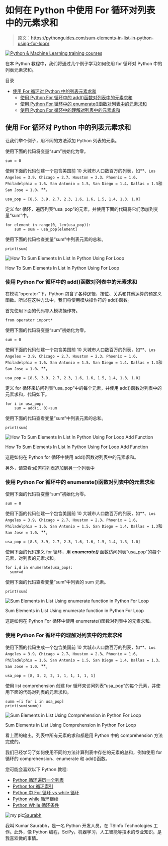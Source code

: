 # 如何在 Python 中使用 For 循环对列表中的元素求和

> 原文：<https://pythonguides.com/sum-elements-in-list-in-python-using-for-loop/>

[![Python & Machine Learning training courses](img/49ec9c6da89a04c9f45bab643f8c765c.png)](https://sharepointsky.teachable.com/p/python-and-machine-learning-training-course)

在本 Python 教程中，我们将通过几个例子学习如何使用 for 循环对 Python 中的列表元素求和。

目录

[](#)

*   [使用 For 循环对 Python 中的列表元素求和](#Sum_Elements_in_List_in_Python_using_For_Loop "Sum Elements in List in Python using For Loop")
    *   [使用 Python For 循环中的 add()函数对列表中的元素求和](#Sum_Elements_in_List_Using_add_function_in_Python_For_Loop "Sum Elements in List Using add() function in Python For Loop")
    *   [使用 Python For 循环中的 enumerate()函数对列表中的元素求和](#Sum_Elements_in_List_Using_enumerate_function_in_Python_For_Loop "Sum Elements in List Using enumerate() function in Python For Loop")
    *   [使用 Python For 循环中的理解对列表中的元素求和](#Sum_Elements_in_List_Using_Comprehension_in_Python_For_Loop "Sum Elements in List Using Comprehension in Python For Loop")

## 使用 For 循环对 Python 中的列表元素求和

让我们举个例子，用不同的方法添加 Python 列表的元素。

使用下面的代码将变量“sum”初始化为零。

```
sum = 0
```

使用下面的代码创建一个包含美国前 10 大城市人口数百万的列表，如**、`Los Angeles = 3.9`、`Chicago = 2.7`、`Houston = 2.3`、`Phoenix = 1.6`、`Philadelphia = 1.6`、`San Antonio = 1.5`、`San Diego = 1.4`、`Dallas = 1.3`和`San Jose = 1.0`、**。

```
usa_pop = [8.5, 3.9, 2.7, 2.3, 1.6, 1.6, 1.5, 1.4, 1.3, 1.0]
```

定义 for 循环，遍历列表“usa_pop”的元素，并使用下面的代码将它们添加到变量“sum”中。

```
for element in range(0, len(usa_pop)):
    sum = sum + usa_pop[element]
```

使用下面的代码检查变量“sum”中列表元素的总和。

```
print(sum)
```

![How To Sum Elements In List In Python Using For Loop](img/72ebb6c20b1afa7d06a77c72876999b9.png "How To Sum Elements In List In Python Using For Loop")

How To Sum Elements In List In Python Using For Loop

### 使用 Python For 循环中的 add()函数对列表中的元素求和

在模块“operator”下，Python 包含了各种逻辑、按位、关系和其他运算的预定义函数。所以在这种方法中，我们将使用模块操作符的 add()函数。

首先使用下面的代码导入模块操作符。

```
from operator import*
```

使用下面的代码将变量“sum”初始化为零。

```
sum = 0
```

使用下面的代码创建一个包含美国前 10 大城市人口数百万的列表，如**、`Los Angeles = 3.9`、`Chicago = 2.7`、`Houston = 2.3`、`Phoenix = 1.6`、`Philadelphia = 1.6`、`San Antonio = 1.5`、`San Diego = 1.4`、`Dallas = 1.3`和`San Jose = 1.0`、**。

```
usa_pop = [8.5, 3.9, 2.7, 2.3, 1.6, 1.6, 1.5, 1.4, 1.3, 1.0]
```

定义 for 循环来访问列表“usa_pop”中的每个元素，并使用 add()函数对列表中的元素求和，代码如下。

```
for i in usa_pop:
    sum = add(i, 0)+sum
```

使用下面的代码查看变量“sum”中列表元素的总和。

```
print(sum)
```

![How To Sum Elements In List In Python Using For Loop Add Function](img/0b1238888f577506be0a8be956fabdb0.png "How To Sum Elements In List In Python Using For Loop Add Function")

How To Sum Elements In List In Python Using For Loop Add Function

这是如何在 Python for 循环中使用 add()函数对列表中的元素求和。

另外，请查看:[如何将列表追加到另一个列表中](https://pythonguides.com/python-append-list-to-another-list/)

### 使用 Python For 循环中的 enumerate()函数对列表中的元素求和

使用下面的代码将变量“sum”初始化为零。

```
sum = 0
```

使用下面的代码创建一个包含美国前 10 大城市人口数百万的列表，如**、`Los Angeles = 3.9`、`Chicago = 2.7`、`Houston = 2.3`、`Phoenix = 1.6`、`Philadelphia = 1.6`、`San Antonio = 1.5`、`San Diego = 1.4`、`Dallas = 1.3`和`San Jose = 1.0`、**。

```
usa_pop = [8.5, 3.9, 2.7, 2.3, 1.6, 1.6, 1.5, 1.4, 1.3, 1.0]
```

使用下面的代码定义 for 循环，用 ***enumerate()*** 函数访问列表“usa_pop”的每个元素，对列表的元素求和。

```
for i,d in enumerate(usa_pop):
  sum+=d
```

使用下面的代码查看变量“sum”中列表的 sum 元素。

```
print(sum)
```

![Sum Elements in List Using enumerate function in Python For Loop](img/aa8e68a5df4cd98825011f3d32126697.png "Sum Elements in List Using enumerate function in Python For Loop")

Sum Elements in List Using enumerate function in Python For Loop

这是如何在 Python For 循环中使用 enumerate()函数对列表中的元素求和。

### 使用 Python For 循环中的理解对列表中的元素求和

使用下面的代码生成一个包含美国前 10 大城市人口数百万的列表，如**、`Los Angeles = 3.9`、`Chicago = 2.7`、`Houston = 2.3`、`Phoenix = 1.6`、`Philadelphia = 1.6`、`San Antonio = 1.5`、`San Diego = 1.4`、`Dallas = 1.3`、`San Jose = 1.0`、**。

```
usa_pop = [8, 3, 2, 2, 1, 1, 1, 1, 1, 1]
```

使用 list comprehension 创建 for 循环来访问列表“usa_pop”的每个元素，并使用下面的代码对列表的元素求和。

```
summ =[i for i in usa_pop]
print(sum(summ))
```

![Sum Elements in List Using Comprehension in Python For Loop](img/4e8eee58fcc54140815b6403f397722a.png "Sum Elements in List Using Comprehension in Python For Loop")

Sum Elements in List Using Comprehension in Python For Loop

看上面的输出，列表中所有元素的求和都是用 Python 中的 comprehension 方法完成的。

我们已经学习了如何使用不同的方法计算列表中存在的元素的总和，例如使用 for 循环的 comprehension、enumerate 和 add()函数。

您可能会喜欢以下 Python 教程:

*   [Python 循环遍历一个列表](https://pythonguides.com/python-loop-through-a-list/)
*   [Python for 循环索引](https://pythonguides.com/python-for-loop-index/)
*   [Python 中 For 循环 vs while 循环](https://pythonguides.com/for-loop-vs-while-loop-in-python/)
*   [Python while 循环继续](https://pythonguides.com/python-while-loop-continue/)
*   [Python While 循环条件](https://pythonguides.com/python-while-loop-condition/)

![my pic](img/fc8bddad8c470ec33818e154c88c3897.png "my pic")[Saurabh](https://pythonguides.com/author/saurabh/)

我叫 Kumar Saurabh，是一名 Python 开发人员，在 TSInfo Technologies 工作。此外，像 Python 编程，SciPy，机器学习，人工智能等技术的专业知识。是我喜欢做的事情。